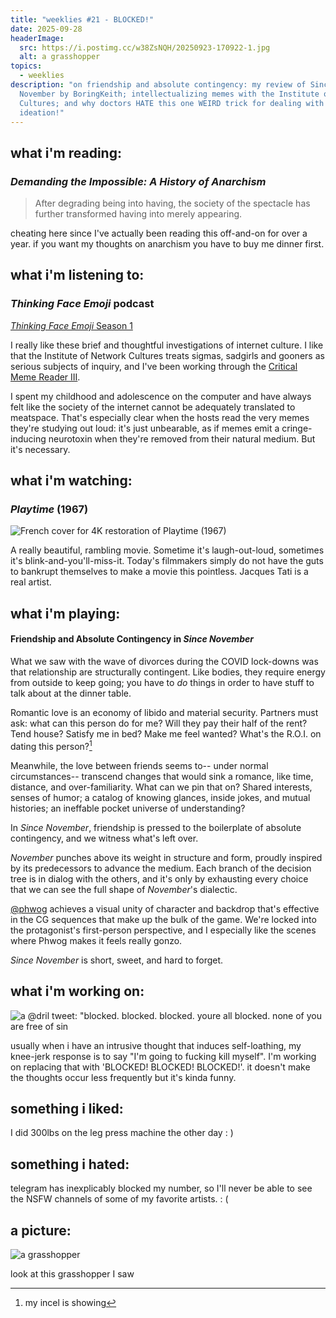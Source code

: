 ```yaml
---
title: "weeklies #21 - BLOCKED!"
date: 2025-09-28
headerImage:
  src: https://i.postimg.cc/w38ZsNQH/20250923-170922-1.jpg
  alt: a grasshopper
topics:
  - weeklies
description: "on friendship and absolute contingency: my review of Since
  November by BoringKeith; intellectualizing memes with the Institute of Network
  Cultures; and why doctors HATE this one WEIRD trick for dealing with suicidal
  ideation!"
---
```

## __what i'm reading__:
### _Demanding the Impossible: A History of Anarchism_
 
> After degrading being into having, the society of the spectacle has further transformed having into merely appearing.

cheating here since I've actually been reading this off-and-on for over a year. if you want my thoughts on anarchism you have to buy me dinner first.

## __what i'm listening to__:
### _Thinking Face Emoji_ podcast
[_Thinking Face Emoji_ Season 1](https://networkcultures.org/blog/2025/09/10/thinking-face-emoji-season-1-is-out/)

I really like these brief and thoughtful investigations of internet culture. I like that the Institute of Network Cultures treats sigmas, sadgirls and gooners as serious subjects of inquiry, and I've been working through the [Critical Meme Reader III](https://networkcultures.org/viralimageculture/2024/05/17/out-now-critical-meme-reader-iii-breaking-the-meme/).

I spent my childhood and adolescence on the computer and have always felt like the society of the internet cannot be adequately translated to meatspace. That's especially clear when the hosts read the very memes they're studying out loud: it's just unbearable, as if memes emit a cringe-inducing neurotoxin when they're removed from their natural medium. But it's necessary.

## __what i'm watching__:
### _Playtime_ (1967)
![French cover for 4K restoration of Playtime (1967)](https://external-content.duckduckgo.com/iu/?u=http%3A%2F%2Ffr.web.img6.acsta.net%2Fpictures%2F14%2F06%2F20%2F12%2F01%2F312588.jpg&f=1&nofb=1&ipt=638d0536965e295084e03f7a70510e51630ed9107f9eb69a4705b4a015b542cb)

A really beautiful, rambling movie. Sometime it's laugh-out-loud, sometimes it's blink-and-you'll-miss-it. Today's filmmakers simply do not have the guts to bankrupt themselves to make a movie this pointless. Jacques Tati is a real artist.

## __what i'm playing__:

#### Friendship and Absolute Contingency in _Since November_

What we saw with the wave of divorces during the COVID lock-downs was that relationship are structurally contingent. Like bodies, they require energy from outside to keep going; you have to _do_ things in order to have stuff to talk about at the dinner table.

Romantic love is an economy of libido and material security. Partners must ask: what can this person do for me? Will they pay their half of the rent? Tend house? Satisfy me in bed? Make me feel wanted? What's the R.O.I. on dating this person?[^1]

Meanwhile, the love between friends seems to-- under normal circumstances-- transcend changes that would sink a romance, like time, distance, and over-familiarity. What can we pin that on? Shared interests, senses of humor; a catalog of knowing glances, inside jokes, and mutual histories; an ineffable pocket universe of understanding?

In _Since November_, friendship is pressed to the boilerplate of absolute contingency, and we witness what's left over. 

_November_ punches above its weight in structure and form, proudly inspired by its predecessors to advance the medium. Each branch of the decision tree is in dialog with the others, and it's only by exhausting every choice that we can see the full shape of _November_'s dialectic.

[@phwog](https://bsky.app/profile/phwog.bsky.social) achieves a visual unity of character and backdrop that's effective in the CG sequences that make up the bulk of the game. We're locked into the protagonist's first-person perspective, and I especially like the scenes where Phwog makes it feels really gonzo. 

_Since November_ is short, sweet, and hard to forget. 

## __what i'm working on__:

![a @dril tweet: "blocked. blocked. blocked. youre all blocked. none of you are free of sin](https://i.kym-cdn.com/photos/images/newsfeed/001/242/741/f7e.png)

usually when i have an intrusive thought that induces self-loathing, my knee-jerk response is to say "I'm going to fucking kill myself". I'm working on replacing that with 'BLOCKED! BLOCKED! BLOCKED!'. it doesn't make the thoughts occur less frequently but it's kinda funny. 

## __something i liked__:

I did 300lbs on the leg press machine the other day : )

## __something i hated__:

telegram has inexplicably blocked my number, so I'll never be able to see the NSFW channels of some of my favorite artists. : (

## __a picture__:
![a grasshopper](https://i.postimg.cc/w38ZsNQH/20250923-170922-1.jpg)

look at this grasshopper I saw

[^1]: my incel is showing
